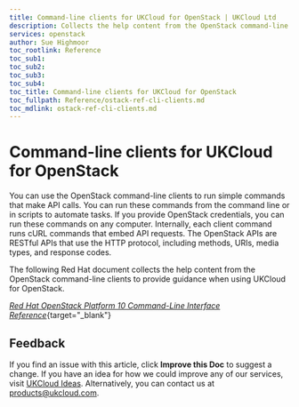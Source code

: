 ```yaml
---
title: Command-line clients for UKCloud for OpenStack | UKCloud Ltd
description: Collects the help content from the OpenStack command-line clients, for reference
services: openstack
author: Sue Highmoor
toc_rootlink: Reference
toc_sub1:
toc_sub2:
toc_sub3:
toc_sub4:
toc_title: Command-line clients for UKCloud for OpenStack
toc_fullpath: Reference/ostack-ref-cli-clients.md
toc_mdlink: ostack-ref-cli-clients.md
---
```


# Command-line clients for UKCloud for OpenStack

You can use the OpenStack command-line clients to run simple commands that make API calls. You can run these commands from the command line or in scripts to automate tasks. If you provide OpenStack credentials, you can run these commands on any computer. Internally, each client command runs cURL commands that embed API requests. The OpenStack APIs are RESTful APIs that use the HTTP protocol, including methods, URIs, media types, and response codes.

The following Red Hat document collects the help content from the OpenStack command-line clients to provide guidance when using UKCloud for OpenStack.

[*Red Hat OpenStack Platform 10 Command-Line Interface Reference*](https://access.redhat.com/documentation/en-us/red_hat_openstack_platform/10/html-single/command-line_interface_reference_guide/index){target="_blank"}

## Feedback

If you find an issue with this article, click **Improve this Doc** to suggest a change. If you have an idea for how we could improve any of our services, visit [UKCloud Ideas](https://ideas.ukcloud.com). Alternatively, you can contact us at <products@ukcloud.com>.

